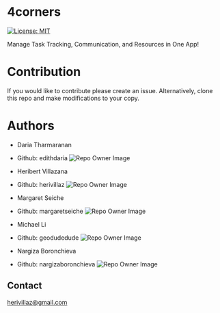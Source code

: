 # 4corners

[![License: MIT](https://img.shields.io/badge/License-MIT-blue.svg)](https://opensource.org/licenses/MIT)

Manage Task Tracking, Communication, and Resources in One App!

# Contribution

If you would like to contribute please create an issue. Alternatively, clone this repo and make modifications to your copy.

# Authors

* Daria Tharmaranan
* Github: edithdaria
![Repo Owner Image](https://avatars.githubusercontent.com/edithdaria?s=200)

* Heribert Villazana
* Github: herivillaz
![Repo Owner Image](https://avatars.githubusercontent.com/herivillaz?s=200)

* Margaret Seiche
* Github: margaretseiche
![Repo Owner Image](https://avatars.githubusercontent.com/margaretseiche?s=200)

* Michael Li
* Github: geodudedude
![Repo Owner Image](https://avatars.githubusercontent.com/geodudedude?s=100)

* Nargiza Boronchieva
* Github: nargizaboronchieva
![Repo Owner Image](https://avatars.githubusercontent.com/nargizaboronchieva?s=200)

## Contact
herivillaz@gmail.com